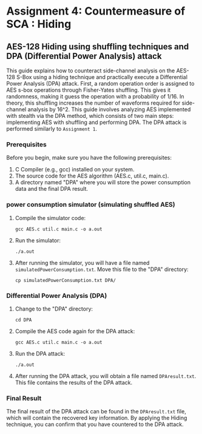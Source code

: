 # Assignment 4: Countermeasure of SCA : Hiding

## AES-128 Hiding using shuffling techniques and DPA (Differential Power Analysis) attack 

This guide explains how to counteract side-channel analysis on the AES-128 S-Box using a hiding technique and practically execute a Differential Power Analysis (DPA) attack. First, a random operation order is assigned to AES s-box operations through Fisher-Yates shuffling. This gives it randomness, making it guess the operation with a probability of 1/16. In theory, this shuffling increases the number of waveforms required for side-channel analysis by 16^2. This guide involves analyzing AES implemented with stealth via the DPA method, which consists of two main steps: implementing AES with shuffling and performing DPA. The DPA attack is performed similarly to `Assignment 1`.

### Prerequisites

Before you begin, make sure you have the following prerequisites:

1. C Compiler (e.g., gcc) installed on your system.
2. The source code for the AES algorithm (AES.c, util.c, main.c).
3. A directory named "DPA" where you will store the power consumption data and the final DPA result.

### power consumption simulator (simulating shuffled AES)

1. Compile the simulator code:
   ```shell
   gcc AES.c util.c main.c -o a.out
   ```

2. Run the simulator:
   ```shell
   ./a.out
   ```

3. After running the simulator, you will have a file named `simulatedPowerConsumption.txt`. Move this file to the "DPA" directory:
   ```shell
   cp simulatedPowerConsumption.txt DPA/
   ```

### Differential Power Analysis (DPA)

1. Change to the "DPA" directory:
   ```shell
   cd DPA
   ```

2. Compile the AES code again for the DPA attack:
   ```shell
   gcc AES.c util.c main.c -o a.out
   ```

3. Run the DPA attack:
   ```shell
   ./a.out
   ```

4. After running the DPA attack, you will obtain a file named `DPAresult.txt`. This file contains the results of the DPA attack.

### Final Result

The final result of the DPA attack can be found in the `DPAresult.txt` file, which will contain the recovered key information. By applying the Hiding technique, you can confirm that you have countered to the DPA attack.
